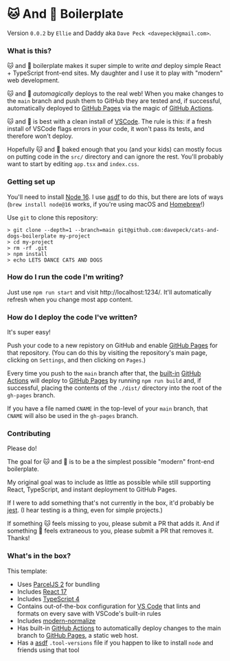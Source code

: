 # 🐱 And 🐶 Boilerplate

Version `0.0.2` by `Ellie` and Daddy aka `Dave Peck <davepeck@gmail.com>`.

### What is this?

🐱 and 🐶 boilerplate makes it super simple to write _and_ deploy simple React + TypeScript front-end sites. My daughter and I use it to play with "modern" web development.

🐱 and 🐶 _automagically_ deploys to the real web! When you make changes to the `main` branch and push them to GitHub they are tested and, if successful, automatically deployed to [GitHub Pages](https://pages.github.com) via the magic of [GitHub Actions](https://github.com/features/actions).

🐱 and 🐶 is best with a clean install of [VSCode](https://code.visualstudio.com). The rule is this: if a fresh install of VSCode flags errors in your code, it won't pass its tests, and therefore won't deploy.

Hopefully 🐱 and 🐶 baked enough that you (and your kids) can mostly focus on putting code in the `src/` directory and can ignore the rest. You'll probably want to start by editing `app.tsx` and `index.css`.

### Getting set up

You'll need to install [Node 16](https://nodejs.dev). I use [asdf](https://asdf-vm.com) to do this, but there are lots of ways (`brew install node@16` works, if you're using macOS and [Homebrew](https://brew.sh)!)

Use `git` to clone this repository:

```
> git clone --depth=1 --branch=main git@github.com:davepeck/cats-and-dogs-boilerplate my-project
> cd my-project
> rm -rf .git
> npm install
> echo LETS DANCE CATS AND DOGS
```

### How do I run the code I'm writing?

Just use `npm run start` and visit http://localhost:1234/. It'll automatically refresh when you change most app content.

### How do I deploy the code I've written?

It's super easy!

Push your code to a new repistory on GitHub and enable [GitHub Pages](https://pages.github.com) for that repository. (You can do this by visiting the repository's main page, clicking on `Settings`, and then clicking on `Pages`.)

Every time you push to the `main` branch after that, the [built-in](./.github/workflows/github-pages.yml) [GitHub Actions](https://github.com/features/actions) will deploy to [GitHub Pages](https://pages.github.com) by running `npm run build` and, if successful, placing the contents of the `./dist/` directory into the root of the `gh-pages` branch.

If you have a file named `CNAME` in the top-level of your `main` branch, that `CNAME` will also be used in the `gh-pages` branch.

### Contributing

Please do!

The goal for 🐱 and 🐶 is to be a the simplest possible "modern" front-end boilerplate.

My original goal was to include as little as possible while still supporting React, TypeScript, and instant deployment to GitHub Pages.

If I were to add something that's not currently in the box, it'd probably be [jest](https://jestjs.io). (I hear testing is a thing, even for simple projects.)

If something 🐱 feels missing to you, please submit a PR that adds it. And if something 🐶 feels extraneous to you, please submit a PR that removes it. Thanks!

### What's in the box?

This template:

- Uses [ParcelJS 2](https://parceljs.org) for bundling
- Includes [React 17](https://reactjs.org)
- Includes [TypeScript 4](https://www.typescriptlang.org)
- Contains out-of-the-box configuration for [VS Code](https://code.visualstudio.com) that lints and formats on every save with VSCode's built-in rules
- Includes [modern-normalize](https://github.com/sindresorhus/modern-normalize)
- Has built-in [GitHub Actions](https://github.com/features/actions) to automatically deploy changes to the main branch to [GitHub Pages](https://pages.github.com), a static web host.
- Has a [asdf](https://asdf-vm.com) `.tool-versions` file if you happen to like to install `node` and friends using that tool
